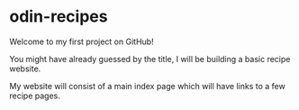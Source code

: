 # odin-recipes
Welcome to my first project on GitHub!

You might have already guessed by the title, I will be building a basic recipe website.

My website will consist of a main index page which will have links to a few recipe pages.